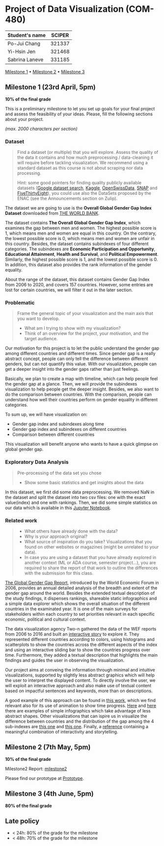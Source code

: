 # Project of Data Visualization (COM-480)

| Student's name | SCIPER |
| -------------- | ------ |
| Po-Jui Chang| 321337|
| Yi-Hsin Jen| 321468|
| Sabrina Laneve| 331185|

[Milestone 1](#milestone-1) • [Milestone 2](#milestone-2) • [Milestone 3](#milestone-3)

## Milestone 1 (23rd April, 5pm)

**10% of the final grade**

This is a preliminary milestone to let you set up goals for your final project and assess the feasibility of your ideas.
Please, fill the following sections about your project.

*(max. 2000 characters per section)*

### Dataset

> Find a dataset (or multiple) that you will explore. Assess the quality of the data it contains and how much preprocessing / data-cleaning it will require before tackling visualization. We recommend using a standard dataset as this course is not about scraping nor data processing.
>
> Hint: some good pointers for finding quality publicly available datasets ([Google dataset search](https://datasetsearch.research.google.com/), [Kaggle](https://www.kaggle.com/datasets), [OpenSwissData](https://opendata.swiss/en/), [SNAP](https://snap.stanford.edu/data/) and [FiveThirtyEight](https://data.fivethirtyeight.com/)), you could use also the DataSets proposed by the ENAC (see the Announcements section on Zulip).

The dataset we are going to use is the **Overall Global Gender Gap Index Dataset** downloaded from [THE WORLD BANK](https://tcdata360.worldbank.org/indicators/af52ebe9?country=BRA&indicator=27959&viz=line_chart&years=2006,2020).

The dataset contains **The Overall Global Gender Gap Index**, which examines the gap between men and women. The highest possible score is 1, which means men and women are equal in this country. On the contrary, the lowest possible score is 0, which means men and women are unfair in this country. Besides, the dataset contains subindexes of four different categories. The subindexes are **Economic Participation and Opportunity**, **Educational Attainment**, **Health and Survival**, and **Political Empowerment**. Similarly, the highest possible score is 1, and the lowest possible score is 0. In addition, this dataset also provides the rank information of the gender equality.

About the range of the dataset, this dataset contains Gender Gap Index from 2006 to 2020, and covers 157 countries. However, some entries are lost for certain countries, we will filter it out in the later section.

### Problematic

> Frame the general topic of your visualization and the main axis that you want to develop.
> - What am I trying to show with my visualization?
> - Think of an overview for the project, your motivation, and the target audience.

Our motivation for this project is to let the public understand the gender gap among different countries and different times. Since gender gap is a really abstract concept, people can only tell the difference between different genders, but can not quantify this value. With our visualization, people can get a deeper insight into the gender gaps rather than just feelings.

Basically, we plan to create a map with timeline, which can help people feel the gender gap at a glance. Then, we will provide the subindexes visualization to help people get the deeper insight. Besides, we also want to do the comparison between countries. With the comparison, people can understand how well their countries perform on gender equality in different categories.

To sum up, we will have visualization on:

- Gender gap index and subindexes along time
- Gender gap index and subindexes on different countries
- Comparison between different countries

This visualization will benefit anyone who wants to have a quick glimpse on global gender gap.

### Exploratory Data Analysis

> Pre-processing of the data set you chose
>
> - Show some basic statistics and get insights about the data

In this dataset, we first did some data preprocessing. We removed NaN in the dataset and split the dataset into two csv files: one with the exact value(index) and one with rankings. 
Then, we did some simple statistics on our data which is available in this [Jupyter Notebook](https://github.com/com-480-data-visualization/data-visualization-project-2021-hanabi/blob/master/notebooks/EDA.ipynb).

### Related work


> - What others have already done with the data?
> - Why is your approach original?
> - What source of inspiration do you take? Visualizations that you found on other websites or magazines (might be unrelated to your data).
> - In case you are using a dataset that you have already explored in another context (ML or ADA course, semester project...), you are required to share the report of that work to outline the differences with the submission for this class.

[The Global Gender Gap Report](http://reports.weforum.org/global-gender-gap-report-2020/?doing_wp_cron=1618850345.0148279666900634765625), introduced by the World Economic Forum in 2006, provides an annual detailed analysis of the breadth and extent of the gender gap around the world. Besides the extended textual description of the study findings, it dispenses rankings, shareable static infographics and a simple data explorer which shows the overall situation of the different countries in the examinated year. It is one of the main surveys for stakeholders within each country to set priorities relevant in each specific economic, political and cultural context. 

The data visualization agency Two-n gathered the data of the WEF reports from 2006 to 2016 and built an [interactive story](https://projects.two-n.com/world-gender/) to explore it. They represented different countries according to colors, using histograms and scatterplots to show the countries across the different aspects of the index and using an interactive sliding bar to show the countries progress over time. Furthermore, they added a textual description that highlights the main findings and guides the user in observing the visualization.

Our project aims at conveing the information through minimal and intuitive visualizations, supported by slightly less abstract graphics which will help the user to interpret the displayed content. To directly involve the user, we will exploit an interactive approach and also make use of textual content based on impactful sentences and keywords, more than on descriptions. 

A good example of this approach can be found in [this work](http://www.noceilings.org/family-planning/), which we find relevant also for its use of animation to show time progress. [Here](https://www.unwomen.org/-/media/headquarters/images/sections/multimedia/2020/visualizing-the-data-politics.gif?la=en&vs=1150) and [here](https://www.unwomen.org/-/media/headquarters/images/sections/multimedia/2020/visualizing-the-data-michelin.gif?la=en&vs=1323) there are examples of simple infographics which take advantage of less abstract shapes. Other visualizations that can ispire us in visualize the difference between countries and the distribution of the gap among the 4 sub-indexes are [this one](https://www.behance.net/gallery/26590887/LaLettura-Gender-Gap) and [this one](https://www.behance.net/gallery/99598391/Storms-Hurricanes-Dataviz?tracking_source=project_owner_other_projects). Finally, a [reference](https://gabriellelamarrlemee.github.io/thesis-simulation/) containing a meaningful combination of interactivity and storytelling.

## Milestone 2 (7th May, 5pm)

**10% of the final grade**

Milestone2 Report: [milestone2](./doc/milestone2.pdf)

Please find our prototype at [Prototype](https://github.com/com-480-data-visualization/data-visualization-project-2021-hanabi/tree/master/hanabi-gendergap/gendergap/index.html).


## Milestone 3 (4th June, 5pm)

**80% of the final grade**


## Late policy

- < 24h: 80% of the grade for the milestone
- < 48h: 70% of the grade for the milestone

